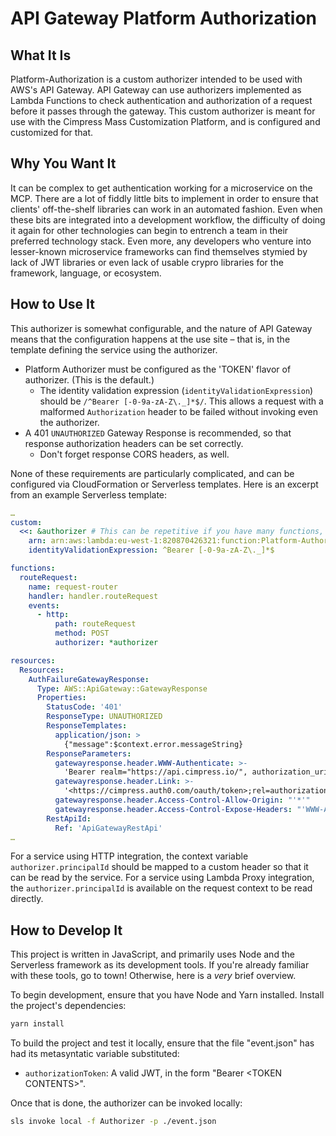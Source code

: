 # API Gateway Platform Authorization

## What It Is

Platform-Authorization is a custom authorizer intended to be used with AWS's API Gateway. API Gateway can use authorizers implemented as Lambda Functions to check authentication and authorization of a request before it passes through the gateway. This custom authorizer is meant for use with the Cimpress Mass Customization Platform, and is configured and customized for that.

## Why You Want It

It can be complex to get authentication working for a microservice on the MCP. There are a lot of fiddly little bits to implement in order to ensure that clients' off-the-shelf libraries can work in an automated fashion. Even when these bits are integrated into a development workflow, the difficulty of doing it again for other technologies can begin to entrench a team in their preferred technology stack. Even more, any developers who venture into lesser-known microservice frameworks can find themselves stymied by lack of JWT libraries or even lack of usable crypro libraries for the framework, language, or ecosystem.

## How to Use It

This authorizer is somewhat configurable, and the nature of API Gateway means that the configuration happens at the use site – that is, in the template defining the service using the authorizer.

- Platform Authorizer must be configured as the 'TOKEN' flavor of authorizer. (This is the default.)
  - The identity validation expression (`identityValidationExpression`) should be `/^Bearer [-0-9a-zA-Z\._]*$/`. This allows a request with a malformed `Authorization` header to be failed without invoking even the authorizer.
- A 401 `UNAUTHORIZED` Gateway Response is recommended, so that response authorization headers can be set correctly.
  - Don't forget response CORS headers, as well.

None of these requirements are particularly complicated, and can be configured via CloudFormation or Serverless templates.
Here is an excerpt from an example Serverless template:

```yaml
…
custom:
  <<: &authorizer # This can be repetitive if you have many functions, so use the YAML "anchor" feature.
    arn: arn:aws:lambda:eu-west-1:820870426321:function:Platform-Authorization-public-Authorizer
    identityValidationExpression: ^Bearer [-0-9a-zA-Z\._]*$

functions:
  routeRequest:
    name: request-router
    handler: handler.routeRequest
    events:
      - http:
          path: routeRequest
          method: POST
          authorizer: *authorizer

resources:
  Resources:
    AuthFailureGatewayResponse:
      Type: AWS::ApiGateway::GatewayResponse
      Properties:
        StatusCode: '401'
        ResponseType: UNAUTHORIZED
        ResponseTemplates:
          application/json: >
            {"message":$context.error.messageString}
        ResponseParameters:
          gatewayresponse.header.WWW-Authenticate: >-
            'Bearer realm="https://api.cimpress.io/", authorization_uri="https://cimpress.auth0.com/oauth/token"'
          gatewayresponse.header.Link: >-
            '<https://cimpress.auth0.com/oauth/token>;rel=authorization_uri'
          gatewayresponse.header.Access-Control-Allow-Origin: "'*'"
          gatewayresponse.header.Access-Control-Expose-Headers: "'WWW-Authenticate,Link'"
        RestApiId:
          Ref: 'ApiGatewayRestApi'
…
```

For a service using HTTP integration, the context variable `authorizer.principalId` should be mapped to a custom header so that it can be read by the service. For a service using Lambda Proxy integration, the `authorizer.principalId` is available on the request context to be read directly.

## How to Develop It

This project is written in JavaScript, and primarily uses Node and the Serverless framework as its development tools. If you're already familiar with these tools, go to town! Otherwise, here is a _very_ brief overview.

To begin development, ensure that you have Node and Yarn installed. Install the project's dependencies:

```bash
yarn install
```

To build the project and test it locally, ensure that the file "event.json" has had its metasyntatic variable substituted:

- `authorizationToken`: A valid JWT, in the form "Bearer \<TOKEN CONTENTS>".

Once that is done, the authorizer can be invoked locally:

```bash
sls invoke local -f Authorizer -p ./event.json
```
